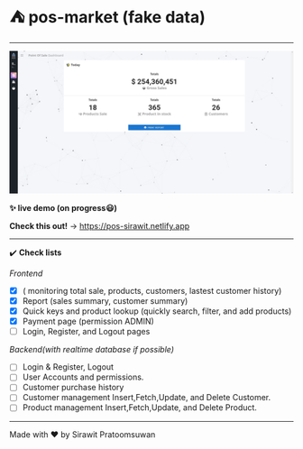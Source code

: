 # ⛺ pos-market (fake data)
---
![](work-logs/preview3.jpg)

**✨ live demo (on progress😃)**

**Check this out!** -> https://pos-sirawit.netlify.app

---
✔️ **Check lists**

*Frontend*
- [x] ( monitoring total sale,
  products, customers,
  lastest customer history)
- [x] Report (sales summary, customer summary)
- [x] Quick keys and product lookup 
  (quickly search, filter, and add products)
- [x] Payment page (permission ADMIN)
- [ ] Login, Register, and Logout pages

*Backend(with realtime database if possible)*
- [ ] Login & Register, Logout
- [ ] User Accounts and permissions.
- [ ] Customer purchase history
- [ ] Customer management
 Insert,Fetch,Update, and Delete Customer.
- [ ] Product management
 Insert,Fetch,Update, and Delete Product.

 ---
 Made with ❤️ by Sirawit Pratoomsuwan